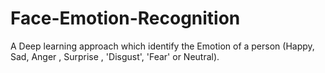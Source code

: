 # Face-Emotion-Recognition
A Deep learning approach which identify the Emotion of a person (Happy, Sad, Anger , Surprise , 'Disgust', 'Fear' or Neutral).
